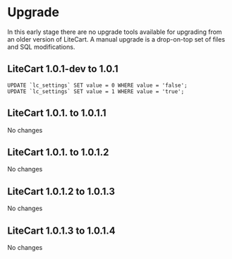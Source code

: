 # Upgrade #

In this early stage there are no upgrade tools available for upgrading from an older version of LiteCart. A manual upgrade is a drop-on-top set of files and SQL modifications.

## LiteCart 1.0.1-dev to 1.0.1 ##
	UPDATE `lc_settings` SET value = 0 WHERE value = 'false';
	UPDATE `lc_settings` SET value = 1 WHERE value = 'true';

## LiteCart 1.0.1. to 1.0.1.1 ##

  No changes

## LiteCart 1.0.1. to 1.0.1.2 ##

  No changes

## LiteCart 1.0.1.2 to 1.0.1.3 ##

  No changes

## LiteCart 1.0.1.3 to 1.0.1.4 ##

  No changes

